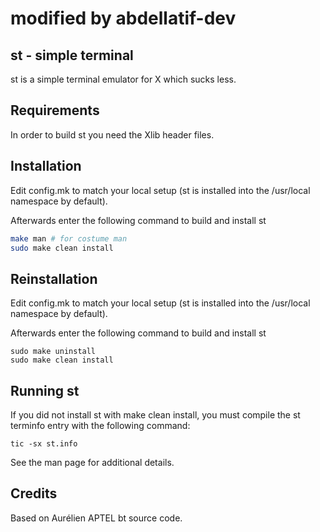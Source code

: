 # modified by abdellatif-dev

st - simple terminal
--------------------
st is a simple terminal emulator for X which sucks less.


Requirements
------------
In order to build st you need the Xlib header files.


Installation
------------
Edit config.mk to match your local setup (st is installed into
the /usr/local namespace by default).

Afterwards enter the following command to build and install st
```sh
make man # for costume man
sudo make clean install
```
Reinstallation
------------
Edit config.mk to match your local setup (st is installed into
the /usr/local namespace by default).

Afterwards enter the following command to build and install st 

    sudo make uninstall
    sudo make clean install


Running st
----------
If you did not install st with make clean install, you must compile
the st terminfo entry with the following command:

    tic -sx st.info

See the man page for additional details.

Credits
-------
Based on Aurélien APTEL <aurelien dot aptel at gmail dot com> bt source code.
